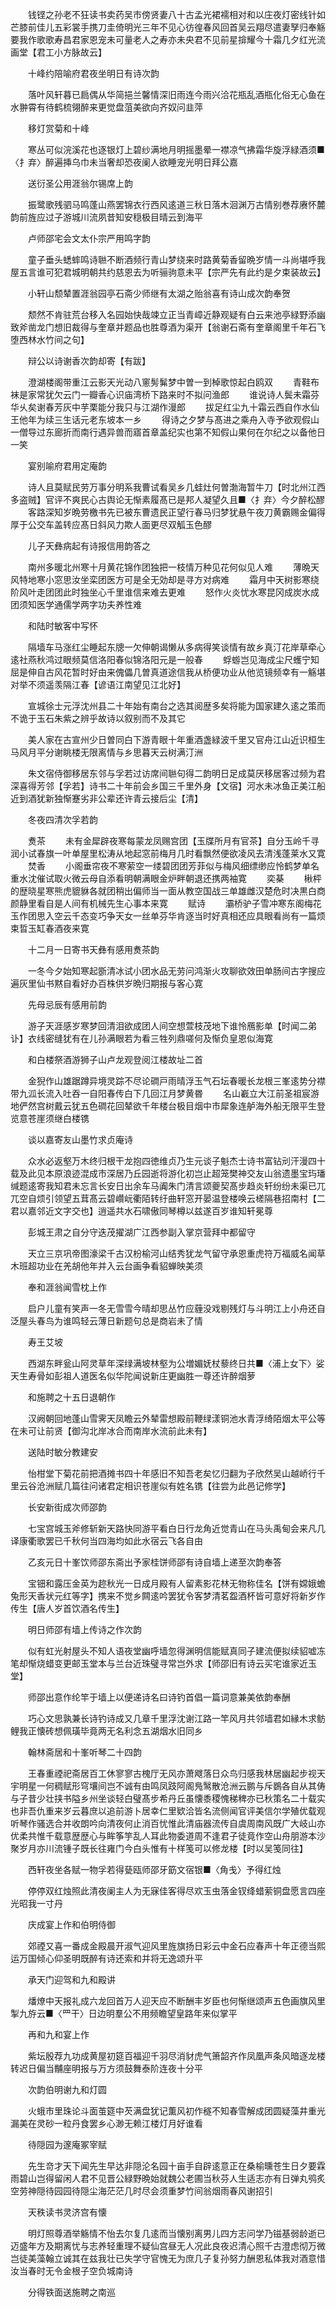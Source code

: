 <!-- { "loadSidebar": true } -->
　　钱铿之孙老不狂读书卖药吴市傍贤妻八十古孟光裙襦相对和以庄夜灯密线针如芒膝前佳儿五彩裳手携刀圭倚明光三年不见心彷徨春风回首吴云翔尽遣妻孥归奉觞要我作歌歌寿昌君家恩宠未可量老人之寿亦未央君不见前星揜耀今十霜几夕红光流画堂【君工小方脉故云】

　　十峰约陪喻府君夜坐明日有诗次韵

　　落叶风轩暮已扃偶从华简挹兰馨情深旧雨连今雨兴洽花瓶乱酒瓶化俗无心鱼在水翀霄有待鹤梳翎醉来更觉盘菹美欲向齐奴问韭萍

　　移灯赏菊和十峰

　　寒丛可似浣溪花也逐银灯上碧纱满地月明摇墨晕一襟凉气拂霜华旋浮緑酒须■〈扌弃〉醉遍挿乌巾未当奢却恐夜阑人欲睡宠光明日拜公嘉

　　送衍圣公用涯翁尔锡席上韵

　　振鹭歌残驷马鸣蓬山燕罢锦衣行西风逺道三秋日落木洄渊万古情别巻荐赓怀麓韵前旌应过子游城川流夙昔知安穏极目晴云到海平

　　卢师邵宅会文太仆宗严用鸣字韵

　　童子垂头蟋蟀鸣诗聮不断酒频行青山梦绕来时路黄菊香留晩岁情一斗尚堪呼我屋五言谁可犯君城明朝共约慈恩去为听骊驹意未平【宗严先有此约是夕束装故云】

　　小轩山颓辇置涯翁园亭石斋少师继有太湖之贻翁喜有诗山成次韵奉贺

　　颓然不肯驻荒台移入名园始快哉竦立正当青嶂近静观疑有白云来池亭緑野添幽致斧凿龙门想旧裁得与奎章并题品也胜尊酒为渠开【翁谢石斋有奎章阁里千年石飞堕西林水竹间之句】

　　辩公以诗谢香次韵却寄【有跋】

　　澄湖楼阁带重江云影天光动八窻髣髴梦中曽一到棹歌惊起白鸥双
　　青鞋布袜是家常犹欠云门一瓣香心识庙湾桥下路来时不拟问渔郎
　　谁说诗人鬓未霜芬华乆矣谢春芳灰中芋栗能分我只与江湖作漫郎
　　拔足红尘九十霜云西自作水仙王他年为续三生话元老东坡本一乡
　　得诗之夕梦与髙进之乘舟入寺予欲观假山一僧导过东廊折而南行遇异兽而寤首章盖纪实也第不知假山果何在尔纪之以备他日一笑

　　宴别喻府君用定庵韵

　　诗人且莫赋民劳万事分明系我曹试看吴乡几蛙灶何曽渤海暂牛刀【时北州江西多盗贼】官评不爽民心古舆论无惭素履髙已是邦人凝望久且■〈扌弃〉今夕醉松醪
　　客路深知岁晩劳檄书先已被东曹遗民正望行春马归梦犹悬午夜刀黄霸赐金偏得厚于公交车盖转应髙日斜风力欺人面更尽双觚玉色醪

　　儿子天彝病起有诗报信用韵答之

　　南州多暖北州寒十月黄花锦作团独把一枝情万种见花何似见人难
　　薄晩天风特地寒小窓思汝坐栾团医方可是全无効却是寻方对病难
　　霜月中天树影寒绕阶风叶走团团此时独坐心千里谁信来难去更难
　　怒作火炎忧水寒昆冈成炭水成团须知医学通儒学两字功夫养性难

　　和陆时敏客中写怀

　　隔墙车马涨红尘睡起东牕一欠伸朝谒懒从多病得笑谈情有故乡真汀花岸草牵心逺社燕秋鸿过眼频莫信洛阳春似锦洛阳元是一般春
　　蜉蝣岂见海成尘尺蠖宁知屈是伸自古风花暂时好由来傀儡几曽真道途信我从桥便功业从他览镜频幸有一觞堪对举不须遥羡隔江春【谚语江南望见江北好】

　　宣城徐士元浮沈州县二十年始有南台之选其阅歴多矣将能为国家建久逺之策而不诡于玉石朱紫之辨乎故诗以叙别而不及其它

　　美人家在古宣州少日曽同白下游青眼十年重酒盏緑波千里又官舟江山近识桓生马风月平分谢眺楼无限离情与乡思暮天云树满汀洲

　　朱文宿侍御移居东邻与孚若过访席间聮句得二韵明日足成莫厌移居客过频为君深喜得芳邻【孚若】诗书二十年前会乡国三千里外身【文宿】河水未冰鱼正美江船近到酒犹新独惭蹇劣非公辈还许青云接后尘【清】

　　冬夜四清次孚若韵

　　煑茶
　　未有金犀辟夜寒每蒙龙凤赐宫团【玉牒所月有官茶】自分玉岭千寻润小试春旗一叶单屋里松涛从地起窓前梅月几时看飘然便欲凌风去清浅蓬莱水又寛
　　焚香
　　小阁垂帘夜不寒萦空一缕碧团团芳菲似与梅风细缥缈应怜鹤梦单名重水沈催试取火微云母自添看明朝满眼金炉畔朝退还携两袖寛
　　奕棊
　　楸枰的歴晓星寒熊虎貔貅各就团稍出偏师当一面从教空国战三单雄雌汉楚危时决黒白商颜静里看自是人间有机械先生心事本来寛
　　赋诗
　　灞桥驴子雪冲寒东阁梅花玉作团思入空云千态变巧争天女一丝单芬华肯逐当时好真相还应具眼看尚有一篇烦束晢玉缸春酒夜来寛

　　十二月一日寄书天彝有感用煑茶韵

　　一冬今夕始知寒起斵清冰试小团水品无劳问鸿渐火攻聊欲效田单肠间古字搜应遍灰里仙书黙自看好办百株供岁晩归期报与客心寛

　　先母忌辰有感用前韵

　　游子天涯感岁寒梦回清泪欲成团人间空想萱枝茂地下谁怜鴈影单【时闻二弟讣】衣线密缝犹有在儿孙满眼若为看三牲列鼎嗟何及惭负皇恩似海寛

　　和白楼祭酒游狮子山卢龙观登阅江楼故址二首

　　金猊作山雄踞蹲异境灵踪不尽论磵戸雨晴浮玉气石坛春暖长龙根三峯逺势分襟带九泒长流入吐吞一自阳春传白下几回江月梦黄昬
　　名山嶻立大江前圣祖宸游地俨然宫树戴云犹五色磵花回辇欲千年楼台极目烟中市犀象连舻海外船无限平生登览意苍崖须继白楼镌

　　谈以嘉寄友山墨竹求贞庵诗

　　众水必返壑万木终归根干龙抱四徳维贞乃生元谈子魁杰士诗书富钻刓汗漫四十载及此见本原浪迹混成市深居乃丘园逝将游化初岂止超笼樊神交友山翁遗墨宝玙璠缄题逺寄我知君未忘言长安日出余车马阗朱门清言颂夔契髙步趋炎轩纷纷未渠已兀兀空自烦引领望五茸髙云碧巑岏衢陌转纡曲轩窓开晏温登楼唤云槎隔巷招南村【二君以嘉邻近文字交也】逍遥共水石啸傲同琴樽以兹遂百岁谁知轩冕尊

　　彭城王肃之自分守迭茂擢湖广江西参副入掌京营拜中都留守

　　天立三京巩帝图濠梁千古汉枌榆河山结秀犹龙气留守承恩重虎符万福威名闻草木班超功业在羌胡他年并入云台画争看貂蝉映美须

　　奉和涯翁闻雪枕上作

　　启户儿童有笑声一冬无雪雪今晴却思丛竹应薶没戏剔残灯与斗明江上小舟还自泛屋头春鸟为谁鸣轻云薄日新题句总是商岩未了情

　　寿王艾坡

　　西湖东畔瓮山阿灵草年深绿满坡林壑为公増媚妩杖藜终日共■〈浦上女下〉娑天生寿骨如彭祖人道医名似华陀闻说新庄更幽胜一尊还许醉烟萝

　　和施聘之十五日退朝作

　　汉阙朝回地蓬山雪霁天凤瞻云外辇雷想殿前鞭绿漾铜池水青浮绮陌烟太平公等在未可让前贤【御沟北岸冰合而南岸水流前此未有】

　　送陆时敏分教建安

　　怡柑堂下菊花前把酒摊书四十年感旧不知吾老矣忆归翻为子欣然吴山越峤行千里云谷沧洲赋几篇往问诸君定相识苍崖似有姓名镌【往尝为此邑记修学】

　　长安新街成次师邵韵

　　七宝宫城玉斧修斩新天路快同游平看白日行龙角近觉青山在马头禹甸会来凡几译康衢歌罢已千秋何当四海均如此水宿云飞各自由

　　乙亥元日十峯饮师邵东斋出予家桂饼师邵有诗自墙上递至次韵奉答

　　宝钿和露压金英为趂秋光一日成月殿有人留素影花林无物称佳名【饼有嫦娥蟾兔形天香状元红等字】携来不觉乡闗逺吟罢犹令客梦清茗盌酒杯皆可意好将新岁作传生【唐人岁首饮酒名传生】

　　明日师邵有墙上传诗之作次韵

　　似有虹光射屋头不知人语夜堂幽呼墙忽得渊明信能赋真同子建流便拟续貂嘘冻笔却惭烧蜡变更邮玉堂本与兰台近珠璧寻常岂外求【师邵旧有诗云买宅谁家近玉堂】

　　师邵出意作纶竿于墙上以便递诗名曰诗钓首倡一篇词意兼美依韵奉酬

　　巧心文思孰兼长诗钓诗成又几章千里浮沈谢江路一竿风月共邻墙君如縁木求鲂鲤我正懐砖想佩璜毕竟两无名利念五湖烟水旧同乡

　　翰林斋居和十峯听琴二十四韵

　　王春重禋祀斋居百工休寥寥古槐厅无风亦萧飕落日众鸟归感我林居幽起步视天宇明星一何稠赋形穹壤间岂不诚有由鸣凤跂阿阁鳬鹥散沧洲云鹏与斥鷃各自从其俦与子昔少壮挟书隘乡州坐谈轻白璧髙步希丹丘虽懐黍稷愧稊稗亦已秋策名二十载实也非吾仇重来岁云暮庶以追前游卜居幸仁里欵洽皆名流侧闻官评美信尔学殖优载观听琴作骚选合并收朗吟向清夜何止消百忧惟此清庙器流传自虞周南风既广大岐山亦优柔共惟千载意歴歴心与眸筝竽乱人耳此物委道周不逢君子徒竟作空山舟朋游本沙聚岁月亦川流锺子既长往雍门今白头惟有十样笺可以修龙楼【时以吴笺同往】

　　西轩夜坐各赋一物孚若得甆瓯师邵牙筯文宿银■〈角戋〉予得红烛

　　停停双红烛照此清夜阑主人为无寐佳客得尽欢玉虫落金钗绛蜡萦铜盘愿言四座光昭我一寸丹

　　庆成宴上作和伯明侍御

　　郊禋又喜一番成金殿晨开淑气迎风里旌旗扬日彩云中金石应春声十年正德当熙运万国倾心仰圣明既醉有诗还索和并将无逸颂升平

　　承天门迎驾和九和殿讲

　　燔燎中天报礼成六龙回首万人迎天应不断酬丰岁臣也何惭继颂声五色画旗风里掣九斿云■〈罒干〉日边明羣公不用频瞻望皇路年来似掌平

　　再和九和宴上作

　　紫坛殷荐九功成黄屋初筵百福迎千羽尽消豺虎气箫韶齐作凤凰声条风暗逐龙楼转迟日偏当黼座明报与万方须鼓舞泰阶连夜十分平

　　次韵伯明谢九和灯圆

　　火蛾市里珠论斗面茧筵中芡满盘犹记薫风初作穟不知春雪解成团圆疑藻井重光漏美在灵砂一粒丹食罢乡心渺无赖江楼灯月好谁看

　　待隠园为邃庵冢宰赋

　　先生竒才天下闻先生早达非隠沦名园十亩手自辟逺意正在桑榆曛苍生日夕要霖雨碧山岂得留闲人君不见晋公緑野晩始就魏公老圃当秋芬人生适志亦有日弹丸鸮炙空劳神隠待园园待隠尘海茫茫几时尽会须重梦竹间翁烟雨春风谢招引

　　天秩读书灵济宫有懐

　　明灯照尊酒举觞情不怡去尔复几逺而当懐别离男儿四方志问学乃镃基弱龄逝已迈盛年方及期离忧与志养轻重理不疑仙宫昼无人况此良夜迟清心照千古澄虑彻万微岂徒美藻翰立诚其在兹我壮已失学守官愧无为庶几子复孙努力酬恩私体我对酒意惜汝当春时无令金根子空负城南诗

　　分得铁面送施聘之南巡

